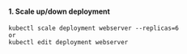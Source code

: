 #### 1. Scale up/down deployment
```
kubectl scale deployment webserver --replicas=6 
or
kubectl edit deployment webserver
```
